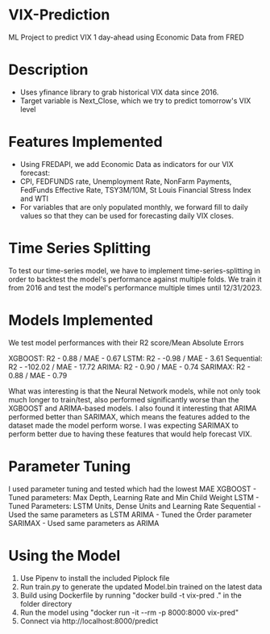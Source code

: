 # VIX-Prediction
ML Project to predict VIX 1 day-ahead using Economic Data from FRED

# Description
* Uses yfinance library to grab historical VIX data since 2016.
* Target variable is Next_Close, which we try to predict tomorrow's VIX level

# Features Implemented
* Using FREDAPI, we add Economic Data as indicators for our VIX forecast:
* CPI, FEDFUNDS rate, Unemployment Rate, NonFarm Payments, FedFunds Effective Rate, TSY3M/10M, St Louis Financial Stress Index and WTI
* For variables that are only populated monthly, we forward fill to daily values so that they can be used for forecasting daily VIX closes.

# Time Series Splitting
To test our time-series model, we have to implement time-series-splitting in order to backtest the model's performance against multiple folds. We train it from 2016 and test the model's performance multiple times until 12/31/2023.

# Models Implemented
We test model performances with their R2 score/Mean Absolute Errors

XGBOOST: R2 - 0.88 / MAE - 0.67
LSTM: R2 - -0.98 / MAE - 3.61
Sequential: R2 - -102.02 / MAE - 17.72
ARIMA: R2 - 0.90 / MAE - 0.74
SARIMAX: R2 - 0.88 / MAE - 0.79

What was interesting is that the Neural Network models, while not only took much longer to train/test, also performed significantly worse than the XGBOOST and ARIMA-based models. I also found it interesting that ARIMA performed better than SARIMAX, which means the features added to the dataset made the model perform worse. I was expecting SARIMAX to perform better due to having these features that would help forecast VIX.

# Parameter Tuning
I used parameter tuning and tested which had the lowest MAE
XGBOOST - Tuned parameters: Max Depth, Learning Rate and Min Child Weight
LSTM - Tuned Parameters: LSTM Units, Dense Units and Learning Rate
Sequential - Used the same parameters as LSTM
ARIMA - Tuned the Order parameter
SARIMAX - Used same parameters as ARIMA

# Using the Model
1) Use Pipenv to install the included Piplock file
2) Run train.py to generate the updated Model.bin trained on the latest data
3) Build using Dockerfile by running "docker build -t vix-pred ." in the folder directory
4) Run the model using "docker run -it --rm -p 8000:8000 vix-pred"
5) Connect via http://localhost:8000/predict

